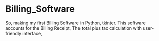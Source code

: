 # Billing_Software
So, making my first Billing Software in Python, tkinter. This software accounts for the Billing Receipt, The total plus tax calculation with user-friendly interface,
